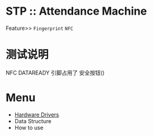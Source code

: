 # STP :: Attendance Machine
Feature>> ``Fingerprint`` ``NFC``

# 测试说明
NFC DATAREADY 引脚占用了 安全按钮()
# Menu
- [Hardware Drivers](https://github.com/savent404/AttendanceMachine/Doc/HardwareDrivers/README.md)
- Data Structure
- How to use
